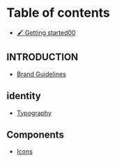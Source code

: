 # Table of contents

* [🖌 Getting started00](README.md)

## INTRODUCTION

* [Brand Guidelines](introduction/brand-guidelines.md)

## identity

* [Typography](identity/typography.md)

## Components

* [Icons](components/icons.md)

